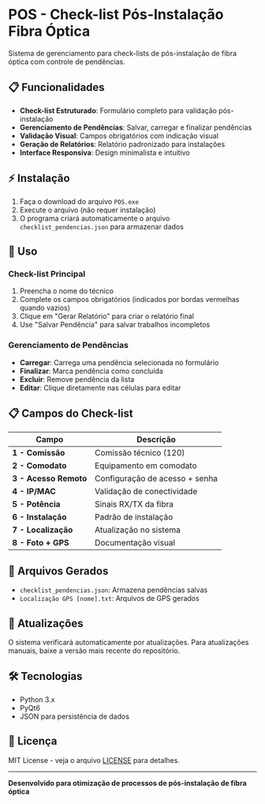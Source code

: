 # POS - Check-list Pós-Instalação Fibra Óptica

Sistema de gerenciamento para check-lists de pós-instalação de fibra óptica com controle de pendências.

## 📋 Funcionalidades

- **Check-list Estruturado**: Formulário completo para validação pós-instalação
- **Gerenciamento de Pendências**: Salvar, carregar e finalizar pendências
- **Validação Visual**: Campos obrigatórios com indicação visual
- **Geração de Relatórios**: Relatório padronizado para instalações
- **Interface Responsiva**: Design minimalista e intuitivo

## ⚡ Instalação

1. Faça o download do arquivo `POS.exe`
2. Execute o arquivo (não requer instalação)
3. O programa criará automaticamente o arquivo `checklist_pendencias.json` para armazenar dados

## 🔧 Uso

### Check-list Principal
1. Preencha o nome do técnico
2. Complete os campos obrigatórios (indicados por bordas vermelhas quando vazios)
3. Clique em "Gerar Relatório" para criar o relatório final
4. Use "Salvar Pendência" para salvar trabalhos incompletos

### Gerenciamento de Pendências
- **Carregar**: Carrega uma pendência selecionada no formulário
- **Finalizar**: Marca pendência como concluída
- **Excluir**: Remove pendência da lista
- **Editar**: Clique diretamente nas células para editar

## 📋 Campos do Check-list

| Campo | Descrição |
|-------|-----------|
| **1 - Comissão** | Comissão técnico (120) |
| **2 - Comodato** | Equipamento em comodato |
| **3 - Acesso Remoto** | Configuração de acesso + senha |
| **4 - IP/MAC** | Validação de conectividade |
| **5 - Potência** | Sinais RX/TX da fibra |
| **6 - Instalação** | Padrão de instalação |
| **7 - Localização** | Atualização no sistema |
| **8 - Foto + GPS** | Documentação visual |

## 💾 Arquivos Gerados

- `checklist_pendencias.json`: Armazena pendências salvas
- `Localização GPS [nome].txt`: Arquivos de GPS gerados

## 🔄 Atualizações

O sistema verificará automaticamente por atualizações. Para atualizações manuais, baixe a versão mais recente do repositório.

## 🛠️ Tecnologias

- Python 3.x
- PyQt6
- JSON para persistência de dados

## 📄 Licença

MIT License - veja o arquivo [LICENSE](LICENSE) para detalhes.

---

**Desenvolvido para otimização de processos de pós-instalação de fibra óptica**
